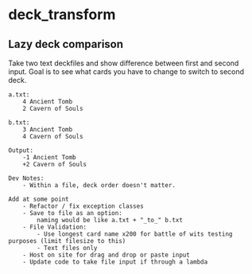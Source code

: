 # deck_transform
Lazy deck comparison
-----
Take two text deckfiles and show difference between first and second input. 
    Goal is to see what cards you have to change to switch to second deck. 

    a.txt:
        4 Ancient Tomb
        2 Cavern of Souls 

    b.txt:
        3 Ancient Tomb
        4 Cavern of Souls

    Output:
        -1 Ancient Tomb
        +2 Cavern of Souls

    Dev Notes:
        - Within a file, deck order doesn't matter. 
        
    Add at some point 
        - Refactor / fix exception classes
        - Save to file as an option:
            naming would be like a.txt + "_to_" b.txt
        - File Validation:
            - Use longest card name x200 for battle of wits testing purposes (limit filesize to this)
            - Text files only
        - Host on site for drag and drop or paste input
        - Update code to take file input if through a lambda
